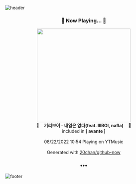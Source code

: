 ![header](https://capsule-render.vercel.app/api?type=wave&height=170&section=header&text=Hi.%20I'm%20SHIFT&fontColor=090707&fontAlignX=45&fontAlignY=65&fontSize=100)

<h3 align="center">🎵 Now Playing... 🎵</h3>
<p align="center">
  <a href="https://music.youtube.com/watch?v=GQhV0C0SxQE">
    <img width="300" src="https://lh3.googleusercontent.com/zkYDGyt6KJIvCy2BVT4FrjJw2LLqUhNgR50W1TDph9lCqC3TXP20wD_St6iPAzBJOC5O0gtDEZnrOETZ">
  </a>
  <br>
  🎵&nbsp&nbsp&nbsp <b>기리보이 - 내일은 없다(feat. lIlBOI, nafla)</b> &nbsp&nbsp&nbsp🎵
  <br>
  included in <b>[ avante ]</b>
  
  <br />
  <br />
  08/22/2022 10:54 Playing on YTMusic
  <br />
  <br />
  Generated with <a href="https://github.com/20chan/github-now">20chan/github-now</a>
</p>

<h3 align="center">•••</h3>

![footer](https://capsule-render.vercel.app/api?type=wave&height=150&section=footer)
